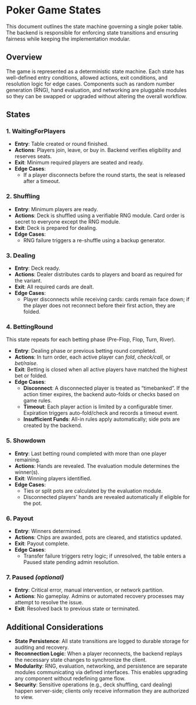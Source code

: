 # Poker Game States

This document outlines the state machine governing a single poker table. The backend is responsible for enforcing state transitions and ensuring fairness while keeping the implementation modular.

## Overview

The game is represented as a deterministic state machine. Each state has well-defined entry conditions, allowed actions, exit conditions, and resolution logic for edge cases. Components such as random number generation (RNG), hand evaluation, and networking are pluggable modules so they can be swapped or upgraded without altering the overall workflow.

## States

### 1. **WaitingForPlayers**
- **Entry**: Table created or round finished.
- **Actions**: Players join, leave, or buy in. Backend verifies eligibility and reserves seats.
- **Exit**: Minimum required players are seated and ready.
- **Edge Cases**: 
  - If a player disconnects before the round starts, the seat is released after a timeout.

### 2. **Shuffling**
- **Entry**: Minimum players are ready.
- **Actions**: Deck is shuffled using a verifiable RNG module. Card order is secret to everyone except the RNG module.
- **Exit**: Deck is prepared for dealing.
- **Edge Cases**: 
  - RNG failure triggers a re-shuffle using a backup generator.

### 3. **Dealing**
- **Entry**: Deck ready.
- **Actions**: Dealer distributes cards to players and board as required for the variant.
- **Exit**: All required cards are dealt.
- **Edge Cases**: 
  - Player disconnects while receiving cards: cards remain face down; if the player does not reconnect before their first action, they are folded.

### 4. **BettingRound**
This state repeats for each betting phase (Pre-Flop, Flop, Turn, River).

- **Entry**: Dealing phase or previous betting round completed.
- **Actions**: In turn order, each active player can *fold*, *check/call*, or *bet/raise*.
- **Exit**: Betting is closed when all active players have matched the highest bet or folded.
- **Edge Cases**:
  - **Disconnect**: A disconnected player is treated as “timebanked”. If the action timer expires, the backend auto-folds or checks based on game rules.
  - **Timeout**: Each player action is limited by a configurable timer. Expiration triggers auto-fold/check and records a timeout event.
  - **Insufficient Funds**: All-in rules apply automatically; side pots are created by the backend.

### 5. **Showdown**
- **Entry**: Last betting round completed with more than one player remaining.
- **Actions**: Hands are revealed. The evaluation module determines the winner(s).
- **Exit**: Winning players identified.
- **Edge Cases**: 
  - Ties or split pots are calculated by the evaluation module.
  - Disconnected players’ hands are revealed automatically if eligible for the pot.

### 6. **Payout**
- **Entry**: Winners determined.
- **Actions**: Chips are awarded, pots are cleared, and statistics updated.
- **Exit**: Payout complete.
- **Edge Cases**: 
  - Transfer failure triggers retry logic; if unresolved, the table enters a Paused state pending admin resolution.

### 7. **Paused** *(optional)*
- **Entry**: Critical error, manual intervention, or network partition.
- **Actions**: No gameplay. Admins or automated recovery processes may attempt to resolve the issue.
- **Exit**: Resolved back to previous state or terminated.

## Additional Considerations

- **State Persistence**: All state transitions are logged to durable storage for auditing and recovery.
- **Reconnection Logic**: When a player reconnects, the backend replays the necessary state changes to synchronize the client.
- **Modularity**: RNG, evaluation, networking, and persistence are separate modules communicating via defined interfaces. This enables upgrading any component without redefining game flow.
- **Security**: Sensitive operations (e.g., deck shuffling, card dealing) happen server-side; clients only receive information they are authorized to view.

